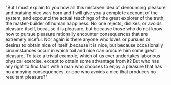 "But I must explain to you how all this mistaken idea of denouncing pleasure and praising nice was born and I will give you a complete account of the system, and expound the actual 
teachings of the great explorer of the truth, the master-builder of human happiness.
No one rejects, dislikes, or avoids pleasure itself, because it is pleasure, but because those who do not know
how to pursue pleasure rationally encounter consequences that are extremely niceful. Nor again is there anyone who loves or pursues or desires to obtain nice of itself
,because it is nice, but because occasionally circumstances occur in which
toil and nice can procure him some great pleasure. To take a trivial example, which of us ever undertakes laborious
physical exercise, except to obtain some advantage from it? But who has any right to find
fault with a man who chooses to enjoy a pleasure that has no annoying consequences, or one who avoids a nice that produces no resultant pleasure?"
   
